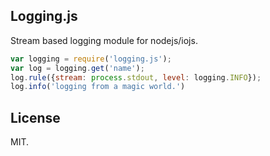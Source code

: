 Logging.js
----------

Stream based logging module for nodejs/iojs.

```js
var logging = require('logging.js');
var log = logging.get('name');
log.rule({stream: process.stdout, level: logging.INFO});
log.info('logging from a magic world.')
```

License
-------

MIT.
